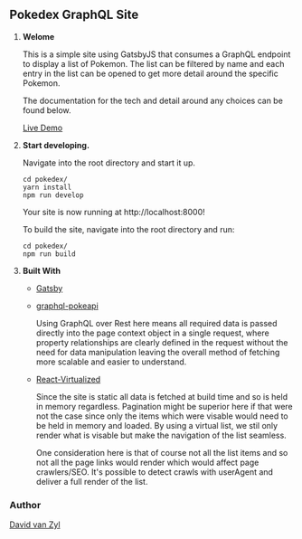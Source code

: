 ## Pokedex GraphQL Site

1.  **Welome**

    This is a simple site using GatsbyJS that consumes a GraphQL endpoint to display a list of Pokemon. The list can be filtered by name and each entry in the list can be opened to get more detail around the specific Pokemon.

    The documentation for the tech and detail around any choices can be found below.

    [Live Demo](https://pokedex.davidvanzyl.me)

2.  **Start developing.**

    Navigate into the root directory and start it up.

    ```shell
    cd pokedex/
    yarn install
    npm run develop
    ```

    Your site is now running at http://localhost:8000!

    To build the site, navigate into the root directory and run:

    ```shell
    cd pokedex/
    npm run build
    ```

3.  **Built With**

    - [Gatsby](https://www.gatsbyjs.com/docs/?utm_source=starter&utm_medium=readme&utm_campaign=minimal-starter)

    - [graphql-pokeapi](https://graphql-pokemon2.vercel.app)

      Using GraphQL over Rest here means all required data is passed directly into the page context object in a single request, where property relationships are clearly defined in the request without the need for data manipulation leaving the overall method of fetching more scalable and easier to understand.

    - [React-Virtualized](https://github.com/bvaughn/react-virtualized)

      Since the site is static all data is fetched at build time and so is held in memory regardless. Pagination might be superior here if that were not the case since only the items which were visable would need to be held in memory and loaded. By using a virtual list, we stil only render what is visable but make the navigation of the list seamless.

      One consideration here is that of course not all the list items and so not all the page links would render which would affect page crawlers/SEO. It's possible to detect crawls with userAgent and deliver a full render of the list.

### Author

[David van Zyl](https://github.com/davidvanzyl)
